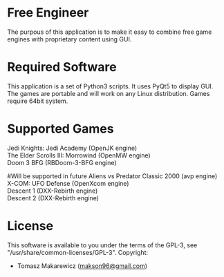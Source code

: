 # Free Engineer
The purpous of this application is to make it easy to combine free game engines with proprietary content using GUI.

# Required Software
This application is a set of Python3 scripts. It uses PyQt5 to display GUI. The games are portable and will work on any Linux distribution. Games require 64bit system.

# Supported Games
Jedi Knights: Jedi Academy (OpenJK engine) <br />
The Elder Scrolls III: Morrowind (OpenMW engine) <br />
Doom 3 BFG (RBDoom-3-BFG engine)

#Will be supported in future
Aliens vs Predator Classic 2000 (avp engine) <br />
X-COM: UFO Defense (OpenXcom engine) <br />
Descent 1 (DXX-Rebirth engine) <br />
Descent 2 (DXX-Rebirth engine)

# License
This software is available to you under the terms of the GPL-3, see "/usr/share/common-licenses/GPL-3".
Copyright:
- Tomasz Makarewicz (makson96@gmail.com)
